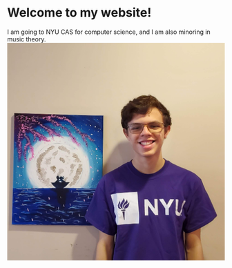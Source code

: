 # Welcome to my website!

I am going to NYU CAS for computer science, and I am also minoring in music theory.
<img src="_images/websitePic.jpg" alt="websitePic" class="inline"/>
